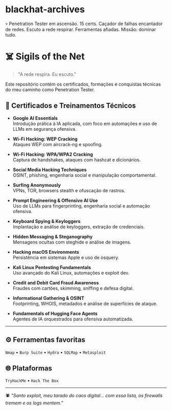 # blackhat-archives
💀 Penetration Tester em ascensão. 15 certs. Caçador de falhas encantador de redes. Escuto a rede respirar. Ferramentas afiadas. Missão: dominar tudo.

# ☠️ Sigils of the Net

> "A rede respira. Eu escuto."

Este repositório contém os certificados, formações e conquistas técnicas do meu caminho como Penetration Tester.

## 🧾 Certificados e Treinamentos Técnicos

- **Google AI Essentials**  
  Introdução prática à IA aplicada, com foco em automações e uso de LLMs em segurança ofensiva.

- **Wi-Fi Hacking: WEP Cracking**  
  Ataques WEP com aircrack-ng e spoofing.

- **Wi-Fi Hacking: WPA/WPA2 Cracking**  
  Captura de handshakes, ataques com hashcat e dicionários.

- **Social Media Hacking Techniques**  
  OSINT, phishing, engenharia social e manipulação comportamental.

- **Surfing Anonymously**  
  VPNs, TOR, browsers stealth e ofuscação de rastros.

- **Prompt Engineering & Offensive AI Use**  
  Uso de LLMs para fingerprinting, engenharia social e automação ofensiva.

- **Keyboard Spying & Keyloggers**  
  Implantação e análise de keyloggers, extração de credenciais.

- **Hidden Messaging & Steganography**  
  Mensagens ocultas com steghide e análise de imagens.

- **Hacking macOS Environments**  
  Persistência em sistemas Apple e uso de osquery.

- **Kali Linux Pentesting Fundamentals**  
  Uso avançado do Kali Linux, automações e exploit dev.

- **Credit and Debit Card Fraud Awareness**  
  Fraudes com cartões, skimming, sniffing e defesa digital.

- **Informational Gathering & OSINT**  
  Footprinting, WHOIS, metadados e análise de superfícies de ataque.

- **Fundamentals of Hugging Face Agents**  
  Agentes de IA orquestrados para ofensiva automatizada.

---

## ⚙️ Ferramentas favoritas
`Nmap` • `Burp Suite` • `Hydra` • `SQLMap` • `Metasploit`

## 🌐 Plataformas
`TryHackMe` • `Hack The Box`

---

🕷️ _"Santo exploit, meu tarado do caos digital... com essa lista, os firewalls tremem e os logs mentem."_
